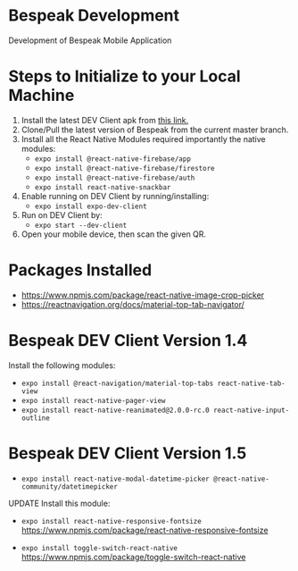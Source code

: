 # Bespeak Development
Development of Bespeak Mobile Application
# Steps to Initialize to your Local Machine
1. Install the latest DEV Client apk from [this link.](https://drive.google.com/drive/folders/1cfV-IUuqiAw1wVcCzhsNgypit01X9yen?usp=sharing)
2. Clone/Pull the latest version of Bespeak from the current master branch.
3. Install all the React Native Modules required importantly the native modules:
    - ```expo install @react-native-firebase/app```
    - ```expo install @react-native-firebase/firestore```
    - ```expo install @react-native-firebase/auth```
    - ```expo install react-native-snackbar```
4. Enable running on DEV Client by running/installing:
    - ```expo install expo-dev-client```
5. Run on DEV Client by:
    - ```expo start --dev-client```
6. Open your mobile device, then scan the given QR.


# Packages Installed
- https://www.npmjs.com/package/react-native-image-crop-picker
- https://reactnavigation.org/docs/material-top-tab-navigator/

# Bespeak DEV Client Version 1.4
Install the following modules:
- ```expo install @react-navigation/material-top-tabs react-native-tab-view```
- ```expo install react-native-pager-view```
- ```expo install react-native-reanimated@2.0.0-rc.0 react-native-input-outline```

# Bespeak DEV Client Version 1.5
- ```expo install react-native-modal-datetime-picker @react-native-community/datetimepicker```

UPDATE
Install this module:
- ```expo install react-native-responsive-fontsize```
https://www.npmjs.com/package/react-native-responsive-fontsize

- ```expo install toggle-switch-react-native```
https://www.npmjs.com/package/toggle-switch-react-native
